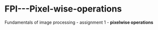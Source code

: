 # FPI---Pixel-wise-operations
Fundamentals of image processing - assignment 1 - **pixelwise operations**  
<br>
